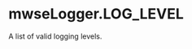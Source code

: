 # mwseLogger.LOG_LEVEL
<div class="search_terms" style="display: none">mwselogger.log_level</div>

<!---
	This file is autogenerated. Do not edit this file manually. Your changes will be ignored.
	More information: https://github.com/MWSE/MWSE/tree/master/docs
-->

A list of valid logging levels.

